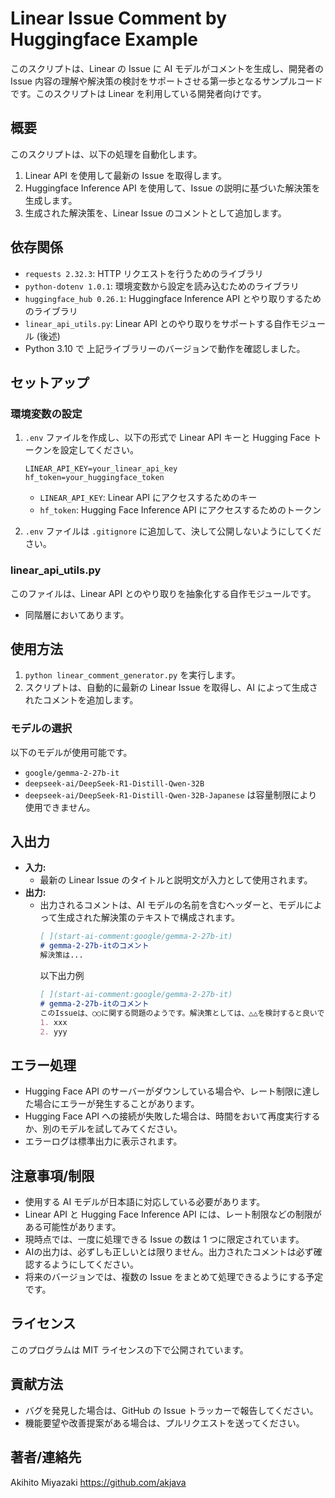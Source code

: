 # Linear Issue Comment by Huggingface Example

このスクリプトは、Linear の Issue に AI モデルがコメントを生成し、開発者の Issue 内容の理解や解決策の検討をサポートさせる第一歩となるサンプルコードです。このスクリプトは Linear を利用している開発者向けです。

## 概要

このスクリプトは、以下の処理を自動化します。

1.  Linear API  を使用して最新の Issue を取得します。
2.  Huggingface Inference API を使用して、Issue の説明に基づいた解決策を生成します。
3.  生成された解決策を、Linear Issue のコメントとして追加します。

## 依存関係

*   `requests 2.32.3`: HTTP リクエストを行うためのライブラリ
*   `python-dotenv 1.0.1`: 環境変数から設定を読み込むためのライブラリ
*   `huggingface_hub 0.26.1`: Huggingface Inference API とやり取りするためのライブラリ
*   `linear_api_utils.py`: Linear API とのやり取りをサポートする自作モジュール (後述)
*   Python 3.10 で 上記ライブラリーのバージョンで動作を確認しました。

## セットアップ

### 環境変数の設定

1.  `.env` ファイルを作成し、以下の形式で Linear API キーと Hugging Face トークンを設定してください。

    ```
    LINEAR_API_KEY=your_linear_api_key
    hf_token=your_huggingface_token
    ```
    *   `LINEAR_API_KEY`: Linear API にアクセスするためのキー
    *   `hf_token`: Hugging Face Inference API にアクセスするためのトークン
2.  `.env` ファイルは `.gitignore` に追加して、決して公開しないようにしてください。


### linear_api_utils.py

このファイルは、Linear API とのやり取りを抽象化する自作モジュールです。

* 同階層においてあります。

## 使用方法

1.  `python linear_comment_generator.py` を実行します。
2.  スクリプトは、自動的に最新の Linear Issue を取得し、AI によって生成されたコメントを追加します。

### モデルの選択

以下のモデルが使用可能です。

*   `google/gemma-2-27b-it`
*   `deepseek-ai/DeepSeek-R1-Distill-Qwen-32B` 
*   `deepseek-ai/DeepSeek-R1-Distill-Qwen-32B-Japanese` は容量制限により使用できません。

## 入出力

*   **入力:**
    *   最新の Linear Issue のタイトルと説明文が入力として使用されます。
*   **出力:**
    *   出力されるコメントは、AI モデルの名前を含むヘッダーと、モデルによって生成された解決策のテキストで構成されます。
        ```markdown
        [ ](start-ai-comment:google/gemma-2-27b-it)
        # gemma-2-27b-itのコメント
        解決策は...
        ```
        以下出力例
        ```markdown
        [ ](start-ai-comment:google/gemma-2-27b-it)
        # gemma-2-27b-itのコメント
        このIssueは、○○に関する問題のようです。解決策としては、△△を検討すると良いでしょう。具体的な手順は以下の通りです。
        1. xxx
        2. yyy
        ```

## エラー処理

*   Hugging Face API のサーバーがダウンしている場合や、レート制限に達した場合にエラーが発生することがあります。
*   Hugging Face API への接続が失敗した場合は、時間をおいて再度実行するか、別のモデルを試してみてください。
*   エラーログは標準出力に表示されます。

## 注意事項/制限

*   使用する AI モデルが日本語に対応している必要があります。
*   Linear API と Hugging Face Inference API には、レート制限などの制限がある可能性があります。
*   現時点では、一度に処理できる Issue の数は 1 つに限定されています。
*    AIの出力は、必ずしも正しいとは限りません。出力されたコメントは必ず確認するようにしてください。
* 将来のバージョンでは、複数の Issue をまとめて処理できるようにする予定です。

## ライセンス

このプログラムは MIT ライセンスの下で公開されています。

## 貢献方法

*   バグを発見した場合は、GitHub の Issue トラッカーで報告してください。
*   機能要望や改善提案がある場合は、プルリクエストを送ってください。

## 著者/連絡先
Akihito Miyazaki
https://github.com/akjava